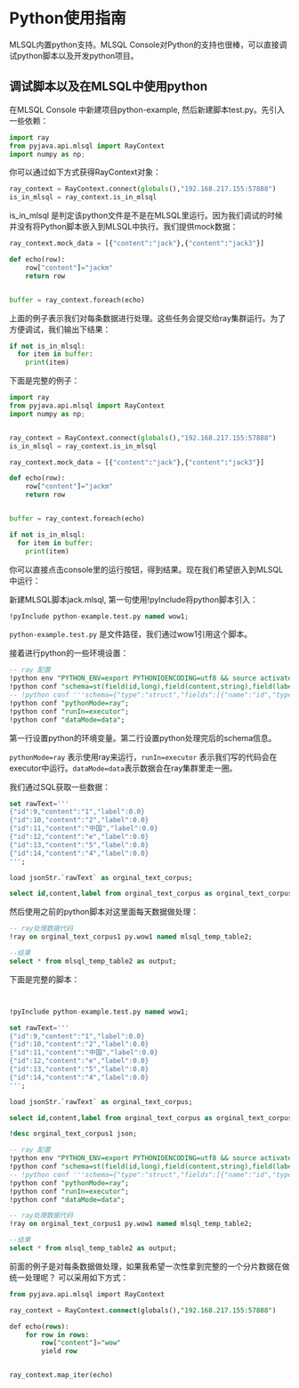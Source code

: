 # Python使用指南

MLSQL内置python支持。MLSQL Console对Python的支持也很棒，可以直接调试python脚本以及开发python项目。

## 调试脚本以及在MLSQL中使用python

在MLSQL Console 中新建项目python-example, 然后新建脚本test.py。先引入一些依赖：


```python
import ray
from pyjava.api.mlsql import RayContext
import numpy as np;
```

你可以通过如下方式获得RayContext对象：

```python
ray_context = RayContext.connect(globals(),"192.168.217.155:57888")
is_in_mlsql = ray_context.is_in_mlsql
```

is_in_mlsql 是判定该python文件是不是在MLSQL里运行。因为我们调试的时候并没有将Python脚本嵌入到MLSQL中执行。我们提供mock数据：

```python
ray_context.mock_data = [{"content":"jack"},{"content":"jack3"}]

def echo(row):
    row["content"]="jackm"
    return row


buffer = ray_context.foreach(echo)
```

上面的例子表示我们对每条数据进行处理。这些任务会提交给ray集群运行。为了方便调试，我们输出下结果：

```python
if not is_in_mlsql:
  for item in buffer:
    print(item)
```

下面是完整的例子：

```python
import ray
from pyjava.api.mlsql import RayContext
import numpy as np;


ray_context = RayContext.connect(globals(),"192.168.217.155:57888")
is_in_mlsql = ray_context.is_in_mlsql

ray_context.mock_data = [{"content":"jack"},{"content":"jack3"}]

def echo(row):
    row["content"]="jackm"
    return row


buffer = ray_context.foreach(echo)

if not is_in_mlsql:
  for item in buffer:
    print(item)

```

你可以直接点击console里的运行按钮，得到结果。现在我们希望嵌入到MLSQL中运行：

新建MLSQL脚本jack.mlsql, 第一句使用!pyInclude将python脚本引入：

```sql
!pyInclude python-example.test.py named wow1;
```

`python-example.test.py` 是文件路径，我们通过wow1引用这个脚本。

接着进行python的一些环境设置：

```sql
-- ray 配置
!python env "PYTHON_ENV=export PYTHONIOENCODING=utf8 && source activate dev ";
!python conf "schema=st(field(id,long),field(content,string),field(label,double))";
-- !python conf '''schema={"type":"struct","fields":[{"name":"id","type":"long","nullable":true,"metadata":{}},{"name":"content","type":"string","nullable":true,"metadata":{}},{"name":"label","type":"double","nullable":true,"metadata":{}}]}''';
!python conf "pythonMode=ray";
!python conf "runIn=executor";
!python conf "dataMode=data";
```

第一行设置python的环境变量。第二行设置python处理完后的schema信息。

`pythonMode=ray` 表示使用ray来运行，`runIn=executor` 表示我们写的代码会在executor中运行。`dataMode=data`表示数据会在ray集群里走一圈。

我们通过SQL获取一些数据：

```sql
set rawText='''
{"id":9,"content":"1","label":0.0}
{"id":10,"content":"2","label":0.0}
{"id":11,"content":"中国","label":0.0}
{"id":12,"content":"e","label":0.0}
{"id":13,"content":"5","label":0.0}
{"id":14,"content":"4","label":0.0}
''';

load jsonStr.`rawText` as orginal_text_corpus;

select id,content,label from orginal_text_corpus as orginal_text_corpus1;
```

然后使用之前的python脚本对这里面每天数据做处理：

```sql
-- ray处理数据代码
!ray on orginal_text_corpus1 py.wow1 named mlsql_temp_table2;

--结果
select * from mlsql_temp_table2 as output;
```

下面是完整的脚本：

```sql


!pyInclude python-example.test.py named wow1;

set rawText='''
{"id":9,"content":"1","label":0.0}
{"id":10,"content":"2","label":0.0}
{"id":11,"content":"中国","label":0.0}
{"id":12,"content":"e","label":0.0}
{"id":13,"content":"5","label":0.0}
{"id":14,"content":"4","label":0.0}
''';

load jsonStr.`rawText` as orginal_text_corpus;

select id,content,label from orginal_text_corpus as orginal_text_corpus1;

!desc orginal_text_corpus1 json;

-- ray 配置
!python env "PYTHON_ENV=export PYTHONIOENCODING=utf8 && source activate dev ";
!python conf "schema=st(field(id,long),field(content,string),field(label,double))";
-- !python conf '''schema={"type":"struct","fields":[{"name":"id","type":"long","nullable":true,"metadata":{}},{"name":"content","type":"string","nullable":true,"metadata":{}},{"name":"label","type":"double","nullable":true,"metadata":{}}]}''';
!python conf "pythonMode=ray";
!python conf "runIn=executor";
!python conf "dataMode=data";

-- ray处理数据代码
!ray on orginal_text_corpus1 py.wow1 named mlsql_temp_table2;

--结果
select * from mlsql_temp_table2 as output;
```

前面的例子是对每条数据做处理，如果我希望一次性拿到完整的一个分片数据在做统一处理呢？ 可以采用如下方式：

```sql
from pyjava.api.mlsql import RayContext

ray_context = RayContext.connect(globals(),"192.168.217.155:57888")

def echo(rows):
    for row in rows:
        row["content"]="wow"
        yield row


ray_context.map_iter(echo)

```




